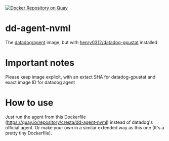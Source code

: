 [![Docker Repository on Quay](https://quay.io/repository/cresta/dd-agent-nvml/status "Docker Repository on Quay")](https://quay.io/repository/cresta/dd-agent-nvml)
# dd-agent-nvml
The [datadog/agent](https://hub.docker.com/r/datadog/agent/) image, but with [henry0312/datadog-gpustat](https://github.com/henry0312/datadog-gpustat) installed


# Important notes

Please keep image explicit, with an extact SHA for datadog-gpustat and exact image ID for datadog agent

# How to use

Just run the agent from this Dockerfile (https://quay.io/repository/cresta/dd-agent-nvml) instead of datadog's official agent.  Or make
your own in a similar extended way as this one (It's a pretty tiny Dockerfile).
